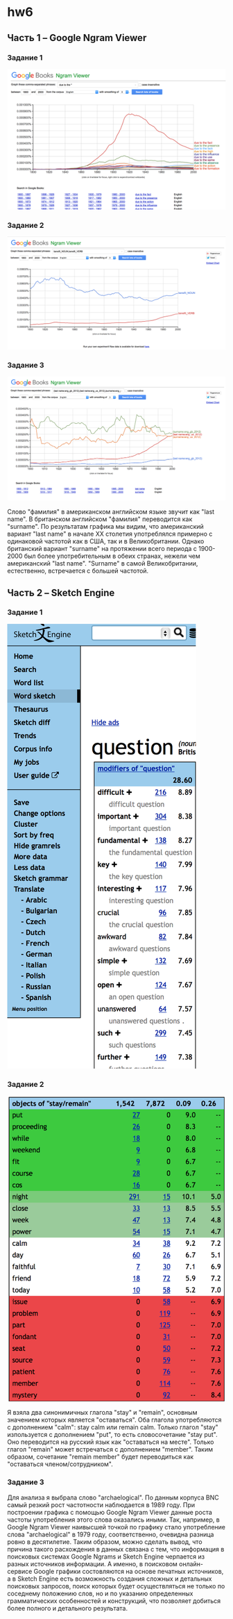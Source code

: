 # hw6
## Часть 1 – Google Ngram Viewer
### Задание 1 
![](https://github.com/maryezhova/hw6/blob/master/screenshot1.png)
### Задание 2
![](https://github.com/maryezhova/hw6/blob/master/screenshot2.png)
### Задание 3
![](https://github.com/maryezhova/hw6/blob/master/screenshot3.png)

Слово "фамилия" в американском английском языке звучит как "last name". В британском английском "фамилия" переводится как "surname". По результатам графика мы видим, что американский вариант "last name" в начале XX столетия употреблялся примерно с одинаковой частотой как в США, так и в Великобритании. Однако британский вариант "surname" на протяжении всего периода с 1900-2000 был более употребительным в обеих странах, нежели чем американский "last name". "Surname" в самой Великобритании, естественно, встречается с большей частотой.
## Часть 2 – Sketch Engine
### Задание 1
![](https://github.com/maryezhova/hw6/blob/master/screenshot4.png)
### Задание 2
![](https://github.com/maryezhova/hw6/blob/master/screenshot5.png)

Я взяла два синонимичных глагола "stay" и "remain", основным значением которых является "оставаться". Оба глагола употребляются с дополнением "calm": stay calm или remain calm. Только глагол "stay" изпользуется с дополнением "put", то есть словосочетание "stay put". Оно переводится на русский язык как "оставаться на месте". Только глагол "remain" может встречаться с дополнением "member". Таким образом, сочетание "remain member" будет переводиться как "оставаться членом/сотрудником".
### Задание 3
Для анализа я выбрала слово "archaelogical". По данным корпуса BNC самый резкий рост частотности наблюдается в 1989 году. При построении графика с помощью Google Ngram Viewer данные роста частоты употребления этого слова оказались иными. Так, например, в Google Ngram Viewer наивысшей точкой по графику стало употребление слова "archaelogical" в 1979 году, соответственно, очевидна разница ровно в десятилетие. Таким образом, можно сделать вывод, что причина такого расхождения в данных связана с тем, что информация в поисковых системах Google Ngrams и Sketch Engine черпается из разных источников информации. А именно, в поисковом онлайн-сервисе Google графики состовляются на основе печатных источников, а в Sketch Engine есть возможность создания сложных и детальных поисковых запросов, поиск которых будет осуществляться не только по соседнему положению слов, но и по указанию определенных грамматических особенностей и конструкций, что позволяет добиться более полного и детального результата.
